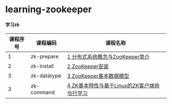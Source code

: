 # learning-zookeeper

#### 学习zk

课程序号 | 课程编码 | 课程名称
---|---|---
1 | zk-prepare | [1 分布式系统概念与ZooKeeper简介](zk-prepare/README.md)
2 | zk-install | [2  ZooKeeper安装](zk-install/README.md)
3 | zk-datatype | [3 ZooKeeper基本数据模型](zk-datatype/README.md)
3 | zk-command | [4 ZK基本特性与基于Linux的ZK客户端命令行学习](zk-command/README.md)